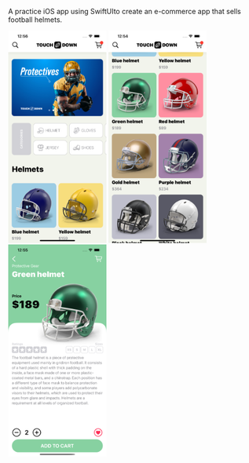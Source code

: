 A practice iOS app using SwiftUIto create an e-commerce app that sells football helmets.

<div>

<img src="Screenshots/HomeView.png" alt="HomeView" width="200" />

<img src="Screenshots/ProductGrid.png" alt="ProductGrid" width="200" />

<img src="Screenshots/ProductDetailView.png" alt="ProductDetailView" width="200" />

</div> 
